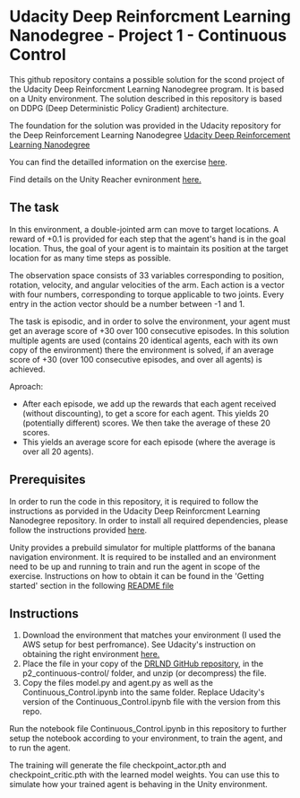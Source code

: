 # Udacity Deep Reinforcment Learning Nanodegree - Project 1 - Continuous Control  

This github repository contains a possible solution for the scond project of the Udacity Deep Reinforcment Learning Nanodegree program. It is based on a Unity environment. The solution described in this repository is based on DDPG (Deep Deterministic Policy Gradient) architecture.

The foundation for the solution was provided in the Udacity repository for the Deep Reinforcement Learning Nanodegree [Udacity Deep Reinforcement Learning Nanodegree](https://github.com/udacity/deep-reinforcement-learning/tree/master/p2_continuous-control)


You can find the detailled information on the exercise [here](https://github.com/udacity/deep-reinforcement-learning/tree/master/p1_navigation).

Find details on the Unity Reacher evnironment [here.](https://github.com/Unity-Technologies/ml-agents/blob/master/docs/Learning-Environment-Examples.md#reacher)

## The task

In this environment, a double-jointed arm can move to target locations. A reward of +0.1 is provided for each step that the agent's hand is in the goal location. Thus, the goal of your agent is to maintain its position at the target location for as many time steps as possible.

The observation space consists of 33 variables corresponding to position, rotation, velocity, and angular velocities of the arm. Each action is a vector with four numbers, corresponding to torque applicable to two joints. Every entry in the action vector should be a number between -1 and 1.


The task is episodic, and in order to solve the environment, your agent must get an average score of +30 over 100 consecutive episodes. In this solution multiple agents are used (contains 20 identical agents, each with its own copy of the environment) there the environment is solved, if an average score of +30 (over 100 consecutive episodes, and over all agents) is achieved.

Aproach:

* After each episode, we add up the rewards that each agent received (without discounting), to get a score for each agent. This yields 20 (potentially different) scores. We then take the average of these 20 scores.
* This yields an average score for each episode (where the average is over all 20 agents).

## Prerequisites

In order to run the code in this repository, it is required to follow the instructions as porvided in the Udacity Deep Reinforcment Learning Nanodegree repository. In order to install all required dependencies, please follow the instructions provided [here](https://github.com/udacity/deep-reinforcement-learning#dependencies).


Unity provides a prebuild simulator for multiple plattforms of the banana navigation environment. It is required to be installed and an environment need to be up and running to train and run the agent in scope of the exercise. Instructions on how to obtain it can be found in the 'Getting started' section in the following [README file](https://github.com/udacity/deep-reinforcement-learning/tree/master/p2_continuous-control/README.md)


## Instructions

1. Download the environment that matches your environment (I used the AWS setup for best perfromance). See Udacity's instruction on obtaining the right environment [here.](https://github.com/udacity/deep-reinforcement-learning/tree/master/p2_continuous-control/README.md) 
2. Place the file in your copy of the [DRLND GitHub repository](https://github.com/udacity/deep-reinforcement-learning), in the p2_continuous-control/ folder, and unzip (or decompress) the file.
3. Copy the files model.py and agent.py as well as the Continuous_Control.ipynb into the same folder. Replace Udacity's version of the Continuous_Control.ipynb file with the version from this repo.

Run the notebook file Continuous_Control.ipynb in this repository to further setup the notebook according to your environment, to train the agent, and to run the agent.

The training will generate the file checkpoint_actor.pth and checkpoint_critic.pth with the learned model weights. You can use this to simulate how your trained agent is behaving in the Unity environment.
